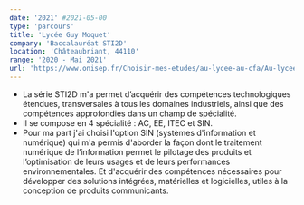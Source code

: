 ```yaml
---
date: '2021' #2021-05-00
type: 'parcours'
title: 'Lycée Guy Moquet'
company: 'Baccalauréat STI2D'
location: 'Châteaubriant, 44110'
range: '2020 - Mai 2021'
url: 'https://www.onisep.fr/Choisir-mes-etudes/au-lycee-au-cfa/Au-lycee-general-et-technologique/la-voie-technologique-en-premiere-et-terminale/le-bac-sti2d-sciences-et-technologies-de-l-industrie-et-du-developpement-durable'
---
```


- La série STI2D m'a permet d’acquérir des compétences technologiques étendues, transversales à tous les domaines industriels, ainsi que des compétences approfondies dans un champ de spécialité.
- Il se compose en 4 spécialité : AC, EE, ITEC et SIN.
- Pour ma part j'ai choisi l'option SIN (systèmes d'information et numérique) qui m'a permis d'aborder la façon dont le traitement numérique de l’information permet le pilotage des produits et l’optimisation de leurs usages et de leurs performances environnementales. Et d'acquérir des compétences nécessaires pour développer des solutions intégrées, matérielles et logicielles, utiles à la conception de produits communicants.
